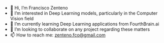 - 👋 Hi, I’m Francisco Zenteno
- 👀 I’m interested in Deep Learning models, particularly in the Computer Vision field 
- 🌱 I’m currently learning Deep Learning applications from FourthBrain.ai
- 💞️ I’m looking to collaborate on any project regarding these matters
- 📫 How to reach me: zenteno.fco@gmail.com

<!---
fjzs/fjzs is a ✨ special ✨ repository because its `README.md` (this file) appears on your GitHub profile.
You can click the Preview link to take a look at your changes.
--->

